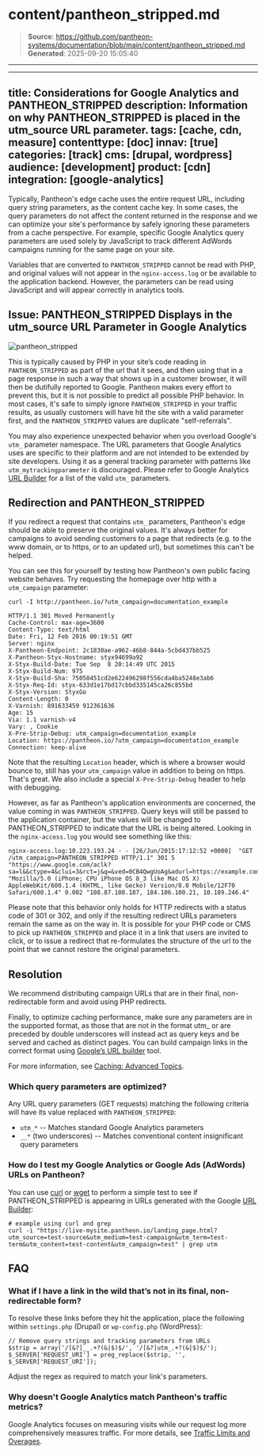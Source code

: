 # content/pantheon_stripped.md

> **Source**: https://github.com/pantheon-systems/documentation/blob/main/content/pantheon_stripped.md
> **Generated**: 2025-09-20 15:05:40

---

---
title: Considerations for Google Analytics and PANTHEON_STRIPPED
description: Information on why PANTHEON_STRIPPED is placed in the utm_source URL parameter.
tags: [cache, cdn, measure]
contenttype: [doc]
innav: [true]
categories: [track]
cms: [drupal, wordpress]
audience: [development]
product: [cdn]
integration: [google-analytics]
---

Typically, Pantheon's edge cache uses the entire request URL, including query string parameters, as the content cache key. In some cases, the query parameters do not affect the content returned in the response and we can optimize your site's performance by safely ignoring these parameters from a cache perspective. For example, specific Google Analytics query parameters are used solely by JavaScript to track different AdWords campaigns running for the same page on your site.

<Alert title="Warning" type="danger">

Variables that are converted to `PANTHEON_STRIPPED` cannot be read with PHP, and original values will not appear in the `nginx-access.log` or be available to the application backend. However, the parameters can be read using JavaScript and will appear correctly in analytics tools.

</Alert>

## Issue: PANTHEON_STRIPPED Displays in the utm_source URL Parameter in Google Analytics

![pantheon_stripped](../images/pantheon_stripped.png)

This is typically caused by PHP in your site’s code reading in `PANTHEON_STRIPPED` as part of the url that it sees, and then using that in a page response in such a way that shows up in a customer browser, it will then be dutifully reported to Google. Pantheon makes every effort to prevent this, but it is not possible to predict all possible PHP behavior. In most cases, it's safe to simply ignore `PANTHEON_STRIPPED` in your traffic results, as usually customers will have hit the site with a valid parameter first, and the `PANTHEON_STRIPPED` values are duplicate "self-referrals".

You may also experience unexpected behavior when you overload Google's `utm_` parameter namespace. The URL parameters that Google Analytics uses are specific to their platform and are not intended to be extended by site developers. Using it as a general tracking parameter with patterns like `utm_mytrackingparameter` is discouraged. Please refer to Google Analytics [URL Builder](https://support.google.com/analytics/answer/1033867) for a list of the valid `utm_` parameters.

## Redirection and PANTHEON_STRIPPED

If you redirect a request that contains `utm_` parameters, Pantheon's edge should be able to preserve the original values.  It's always better for campaigns to avoid sending customers to a page that redirects (e.g. to the www domain, or to https, or to an updated url), but sometimes this can't be helped.

You can see this for yourself by testing how Pantheon's own public facing website behaves. Try requesting the homepage over http with a `utm_campaign` parameter:

```bash{outputLines: 2-21}
curl -I http://pantheon.io/?utm_campaign=documentation_example
```

```http
HTTP/1.1 301 Moved Permanently
Cache-Control: max-age=3600
Content-Type: text/html
Date: Fri, 12 Feb 2016 00:19:51 GMT
Server: nginx
X-Pantheon-Endpoint: 2c1830ae-a962-46b8-844a-5cbd437bb525
X-Pantheon-Styx-Hostname: styx94699a92
X-Styx-Build-Date: Tue Sep  8 20:14:49 UTC 2015
X-Styx-Build-Num: 975
X-Styx-Build-Sha: 75058451cd2e622496298f556cda4ba5248e3ab6
X-Styx-Req-Id: styx-633d1e17bd17cbbd335145ca26c855bd
X-Styx-Version: StyxGo
Content-Length: 0
X-Varnish: 891633459 912361636
Age: 15
Via: 1.1 varnish-v4
Vary: , Cookie
X-Pre-Strip-Debug: utm_campaign=documentation_example
Location: https://pantheon.io/?utm_campaign=documentation_example
Connection: keep-alive
```

Note that the resulting `Location` header, which is where a browser would bounce to, still has your `utm_campaign` value in addition to being on https. That's great. We also include a special `X-Pre-Strip-Debug` header to help with debugging.

However, as far as Pantheon's application environments are concerned, the value coming in was `PANTHEON_STRIPPED`.
Query keys will still be passed to the application container, but the values will be changed to PANTHEON_STRIPPED to indicate that the URL is being altered. Looking in the `nginx-access.log` you would see something like this:

```nginx
nginx-access.log:10.223.193.24 - - [26/Jun/2015:17:12:52 +0000]  "GET /utm_campaign=PANTHEON_STRIPPED HTTP/1.1" 301 5 "https://www.google.com/aclk?sa=l&&ctype=4&clui=3&rct=j&q=&ved=0CB4QwgUoAg&adurl=https://example.com/features%3Futm_source%3Dgoogle_adwords%26utm_medium%3Dcpc%26utm_term%3Dmam%26utm_campaign%3Drlsa_mam%26utm_content%3Drlsa_mam_broad" "Mozilla/5.0 (iPhone; CPU iPhone OS 8_3 like Mac OS X) AppleWebKit/600.1.4 (KHTML, like Gecko) Version/8.0 Mobile/12F70 Safari/600.1.4" 0.002 "108.87.108.187, 184.106.100.21, 10.189.246.4"
```

Please note that this behavior only holds for HTTP redirects with a status code of 301 or 302, and only if the resulting redirect URLs parameters remain the same as on the way in. It is possible for your PHP code or CMS to pick up `PANTHEON_STRIPPED` and place it in a link that users are invited to click, or to issue a redirect that re-formulates the structure of the url to the point that we cannot restore the original parameters.

## Resolution

We recommend distributing campaign URLs that are in their final, non-redirectable form and avoid using PHP redirects.

Finally, to optimize caching performance, make sure any parameters are in the supported format, as those that are not in the format utm_ or are preceded by double underscores will instead act as query keys and be served and cached as distinct pages. You can build campaign links in the correct format using [Google’s URL builder](https://ga-dev-tools.appspot.com/campaign-url-builder/) tool.

For more information, see [Caching: Advanced Topics](/caching-advanced-topics).

### Which query parameters are optimized?

Any URL query parameters (GET requests) matching the following criteria will have its value replaced with `PANTHEON_STRIPPED`:

- `utm_*` -- Matches standard Google Analytics parameters
- `__*` (two underscores) -- Matches conventional content insignificant query parameters

### How do I test my Google Analytics or Google Ads (AdWords) URLs on Pantheon?

You can use [curl](https://curl.haxx.se//) or [wget](https://www.gnu.org/software/wget/) to perform a simple test to see if PANTHEON_STRIPPED is appearing in URLs generated with the Google [URL Builder](https://support.google.com/analytics/answer/1033867):

```bash{outputLines: 1}
# example using curl and grep
curl -i "https://live-mysite.pantheon.io/landing_page.html?utm_source=test-source&utm_medium=test-campaign&utm_term=test-term&utm_content=test-content&utm_campaign=test" | grep utm
```

## FAQ

### What if I have a link in the wild that’s not in its final, non-redirectable form?

To resolve these links before they hit the application, place the following within `settings.php` (Drupal) or `wp-config.php` (WordPress):

```php:title=settings.php%20or%20wp-config.php
// Remove query strings and tracking parameters from URLs
$strip = array('/[&?]__.+?(&|$)$/', '/[&?]utm_.+?(&|$)$/');
$_SERVER['REQUEST_URI'] = preg_replace($strip, '', $_SERVER['REQUEST_URI']);
```

Adjust the regex as required to match your link's parameters.

### Why doesn't Google Analytics match Pantheon's traffic metrics?

Google Analytics focuses on measuring visits while our request log more comprehensively measures traffic. For more details, see [Traffic Limits and Overages](/guides/account-mgmt/traffic).
